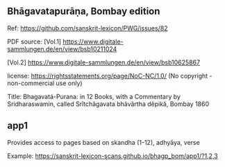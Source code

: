 
## Bhāgavatapurāṇa, Bombay edition

Ref:  https://github.com/sanskrit-lexicon/PWG/issues/82

PDF source:
[Vol.1] https://www.digitale-sammlungen.de/en/view/bsb10211024
  
[Vol.2] https://www.digitale-sammlungen.de/en/view/bsb10625867

license: https://rightsstatements.org/page/NoC-NC/1.0/
      (No copyright - non-commercial use only)
      
Title: Bhagavatá-Purana: in 12 Books, with a Commentary by Sridharaswamin, called Srîtchâgavata bhâvârtha dêpikâ, Bombay 1860

## app1
Provides access to pages based on
 skandha (1-12), adhyāya, verse

Example: https://sanskrit-lexicon-scans.github.io/bhagp_bom/app1/?1,2,3

